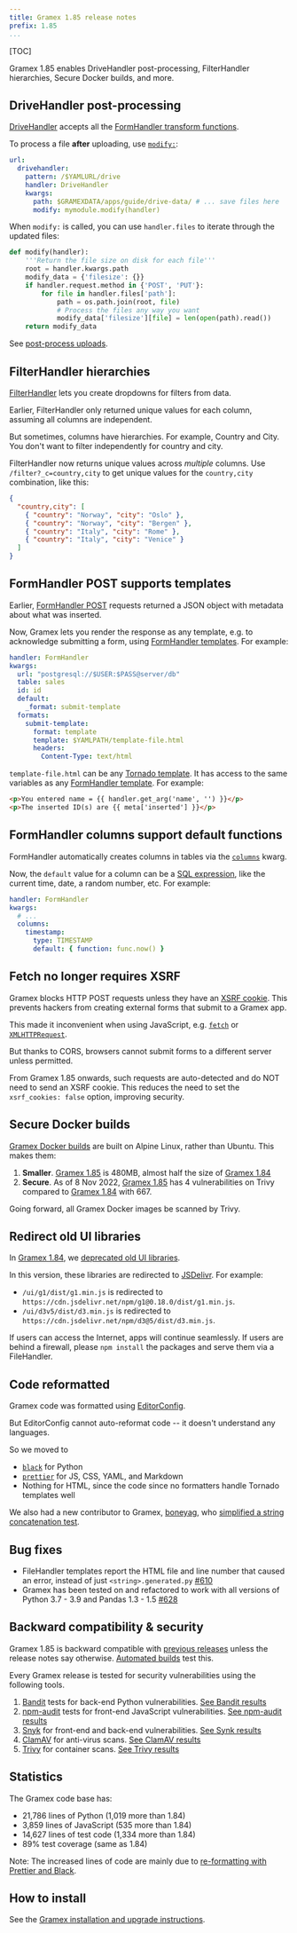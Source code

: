 ```yaml
---
title: Gramex 1.85 release notes
prefix: 1.85
...
```


[TOC]

Gramex 1.85 enables DriveHandler post-processing, FilterHandler hierarchies, Secure Docker builds, and more.

## DriveHandler post-processing

[DriveHandler](../../drivehandler/) accepts all the [FormHandler transform functions](../../formhandler/#formhandler-transforms).

To process a file **after** uploading, use [`modify:`](../../formhandler/#formhandler-modify):

```yaml
url:
  drivehandler:
    pattern: /$YAMLURL/drive
    handler: DriveHandler
    kwargs:
      path: $GRAMEXDATA/apps/guide/drive-data/ # ... save files here
      modify: mymodule.modify(handler)
```

When `modify:` is called, you can use `handler.files` to iterate through the updated files:

```python
def modify(handler):
    '''Return the file size on disk for each file'''
    root = handler.kwargs.path
    modify_data = {'filesize': {}}
    if handler.request.method in {'POST', 'PUT'}:
        for file in handler.files['path']:
            path = os.path.join(root, file)
            # Process the files any way you want
            modify_data['filesize'][file] = len(open(path).read())
    return modify_data
```

See [post-process uploads](../../drivehandler/#post-process-uploads).

## FilterHandler hierarchies

[FilterHandler](../../filterhandler/) lets you create dropdowns for filters from data.

Earlier, FilterHandler only returned unique values for each column, assuming all columns are independent.

But sometimes, columns have hierarchies. For example, Country and City. You don't want to filter independently for country and city.

FilterHandler now returns unique values across _multiple_ columns. Use `/filter?_c=country,city` to get unique values for the `country,city` combination, like this:

```json
{
  "country,city": [
    { "country": "Norway", "city": "Oslo" },
    { "country": "Norway", "city": "Bergen" },
    { "country": "Italy", "city": "Rome" },
    { "country": "Italy", "city": "Venice" }
  ]
}
```

## FormHandler POST supports templates

Earlier, [FormHandler POST](../../formhandler/#formhandler-post) requests returned a JSON object with
metadata about what was inserted.

Now, Gramex lets you render the response as any template, e.g. to acknowledge submitting a form,
using [FormHandler templates](../../formhandler/#formhandler-templates). For example:

```yaml
handler: FormHandler
kwargs:
  url: "postgresql://$USER:$PASS@server/db"
  table: sales
  id: id
  default:
    _format: submit-template
  formats:
    submit-template:
      format: template
      template: $YAMLPATH/template-file.html
      headers:
        Content-Type: text/html
```

`template-file.html` can be any [Tornado template](../../filehandler/#templates). It has access to the
same variables as any [FormHandler template](../../formhandler/#formhandler-templates). For example:

```html
<p>You entered name = {{ handler.get_arg('name', '') }}</p>
<p>The inserted ID(s) are {{ meta['inserted'] }}</p>
```

## FormHandler columns support default functions

FormHandler automatically creates columns in tables via the
[`columns`](../../formhandler/#formhandler-columns) kwarg.

Now, the `default` value for a column can be a
[SQL expression](https://docs.sqlalchemy.org/en/14/core/functions.html),
like the current time, date, a random number, etc. For example:

```yaml
handler: FormHandler
kwargs:
  # ...
  columns:
    timestamp:
      type: TIMESTAMP
      default: { function: func.now() }
```

## Fetch no longer requires XSRF

Gramex blocks HTTP POST requests unless they have an [XSRF cookie](../../filehandler/#xsrf).
This prevents hackers from creating external forms that submit to a Gramex app.

This made it inconvenient when using JavaScript,
e.g. [`fetch`](https://developer.mozilla.org/en-US/docs/Web/API/Fetch_API) or
[`XMLHTTPRequest`](https://developer.mozilla.org/en-US/docs/Web/API/XMLHttpRequest).

But thanks to CORS, browsers cannot submit forms to a different server unless permitted.

From Gramex 1.85 onwards, such requests are auto-detected and do NOT need to send an XSRF cookie.
This reduces the need to set the `xsrf_cookies: false` option, improving security.

## Secure Docker builds

[Gramex Docker builds](https://hub.docker.com/r/gramener/gramex) are built on Alpine Linux, rather than Ubuntu.
This makes them:

1. **Smaller**.
   [Gramex 1.85](https://hub.docker.com/layers/gramener/gramex/1.85.0/images/sha256-982aa204924dd8ac1e50e16bc2c317b977cd1a71da398b2062a5f7c9fcb0d2e5?context=explore)
   is 480MB, almost half the size of
   [Gramex 1.84](https://hub.docker.com/layers/gramener/gramex/1.84.0/images/sha256-f7a73b2485487ee9e5b1c351e0a4e2625108f63c5a1c251e562c393d4cd8c1c8?context=explore)
2. **Secure**. As of 8 Nov 2022,
   [Gramex 1.85](https://trivy.dev/results/?image=gramener/gramex:1.85.0) has 4 vulnerabilities on Trivy compared to
   [Gramex 1.84](https://trivy.dev/results/?image=gramener/gramex:1.84.0) with 667.

Going forward, all Gramex Docker images be scanned by Trivy.

## Redirect old UI libraries

In [Gramex 1.84](../1.84/), we [deprecated old UI libraries](../1.84/#deprecate-old-ui-libraries).

In this version, these libraries are redirected to [JSDelivr](https://jsdelivr.com/). For example:

- `/ui/g1/dist/g1.min.js` is redirected to `https://cdn.jsdelivr.net/npm/g1@0.18.0/dist/g1.min.js`.
- `/ui/d3v5/dist/d3.min.js` is redirected to `https://cdn.jsdelivr.net/npm/d3@5/dist/d3.min.js`.

If users can access the Internet, apps will continue seamlessly.
If users are behind a firewall, please `npm install` the packages and serve them via a FileHandler.

## Code reformatted

Gramex code was formatted using [EditorConfig](https://editorconfig.org/).

But EditorConfig cannot auto-reformat code -- it doesn't understand any languages.

So we moved to

- [`black`](https://black.readthedocs.io/) for Python
- [`prettier`](https://prettier.io/) for JS, CSS, YAML, and Markdown
- Nothing for HTML, since the code since no formatters handle Tornado templates well

We also had a new contributor to Gramex, [boneyag](https://github.com/boneyag), who
[simplified a string concatenation test](https://github.com/gramener/gramex/pull/604/files).

## Bug fixes

- FileHandler templates report the HTML file and line number that caused an error, instead of just `<string>.generated.py`
  [#610](https://github.com/gramener/gramex/pull/610)
- Gramex has been tested on and refactored to work with all versions of Python 3.7 - 3.9 and Pandas 1.3 - 1.5
  [#628](https://github.com/gramener/gramex/pull/628)

## Backward compatibility & security

Gramex 1.85 is backward compatible with [previous releases](../) unless the release notes say otherwise.
[Automated builds](https://travis-ci.com/github/gramener/gramex/builds) test this.

Every Gramex release is tested for security vulnerabilities using the following tools.

1. [Bandit](https://bandit.readthedocs.io/) tests for back-end Python vulnerabilities.
   [See Bandit results](https://github.com/gramener/gramex/blob/master/reports/bandit.txt)
2. [npm-audit](https://docs.npmjs.com/cli/v6/commands/npm-audit) tests for front-end JavaScript vulnerabilities.
   [See npm-audit results](https://github.com/gramener/gramex/blob/master/reports/npm-audit.txt)
3. [Snyk](https://snyk.io/) for front-end and back-end vulnerabilities.
   [See Synk results](https://github.com/gramener/gramex/blob/master/reports/snyk.txt)
4. [ClamAV](https://www.clamav.net/) for anti-virus scans.
   [See ClamAV results](https://github.com/gramener/gramex/blob/master/reports/clamav.txt)
5. [Trivy](https://trivy.dev/) for container scans.
   [See Trivy results](https://github.com/gramener/gramex/blob/master/reports/trivy.txt)

## Statistics

The Gramex code base has:

- 21,786 lines of Python (1,019 more than 1.84)
- 3,859 lines of JavaScript (535 more than 1.84)
- 14,627 lines of test code (1,334 more than 1.84)
- 89% test coverage (same as 1.84)

Note: The increased lines of code are mainly due to [re-formatting with Prettier and Black](#code-reformatted).

## How to install

See the [Gramex installation and upgrade instructions](../../install/).
